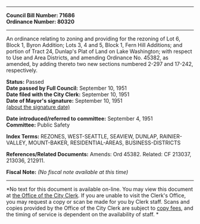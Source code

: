 * * * * *  
  
**Council Bill Number: [](#h0)[](#h2)71686**   
**Ordinance Number: 80320**  
  
* * * * *  
  
An ordinance relating to zoning and providing for the rezoning of Lot 6, Block 1, Byron Addition; Lots 3, 4 and 5, Block 1, Fern Hill Additions; and portion of Tract 24, Dunlap's Plat of Land on Lake Washington; with respect to Use and Area Districts, and amending Ordinance No. 45382, as amended, by adding thereto two new sections numbered 2-297 and 17-242, respectively.  
  
**Status:** Passed   
**Date passed by Full Council:** September 10, 1951   
**Date filed with the City Clerk:** September 10, 1951   
**Date of Mayor's signature:** September 10, 1951   
[(about the signature date)](/~public/approvaldate.htm)   
  
  
**Date introduced/referred to committee:** September 4, 1951   
**Committee:** Public Safety   
  
**Index Terms:** REZONES, WEST-SEATTLE, SEAVIEW, DUNLAP, RAINIER-VALLEY, MOUNT-BAKER, RESIDENTIAL-AREAS, BUSINESS-DISTRICTS  
  
**References/Related Documents:** Amends: Ord 45382. Related: CF 213037, 213036, 212911.  
  
**Fiscal Note:** *(No fiscal note available at this time)*  
  
* * * * *  
  
*No text for this document is available on-line. You may view this document at [the Office of the City Clerk](http://www.seattle.gov/leg/clerk/contactUs.htm). If you are unable to visit the Clerk's Office, you may request a copy or scan be made for you by Clerk staff. Scans and copies provided by the Office of the City Clerk are subject to [copy fees](http://clerk.seattle.gov/~public/clerkfees.htm), and the timing of service is dependent on the availability of staff. *  
  
  
